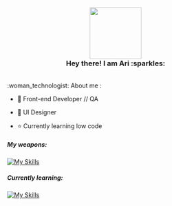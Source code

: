   <h3 align="center">
   <img src="https://media.giphy.com/media/WUlplcMpOCEmTGBtBW/giphy.gif" width="120"><br>
  Hey there! I am Ari :sparkles:<br>
  </h3> 

  <br>
  :woman_technologist: About me :<br>

  - 🎨 Front-end Developer // QA
  
  - :book: UI Designer
    
  - :star: Currently learning low code 


   <h5>My weapons:<br></h5>

  [![My Skills](https://skillicons.dev/icons?i=html,css,js,react,sass,emotion,styledcomponents,materialui,nodejs,figma,vue,angular,ps&theme=light)](https://skillicons.dev)


  <h5>Currently learning:<br></h5>

  [![My Skills](https://skillicons.dev/icons?i=webflow&theme=light)](https://skillicons.dev)

